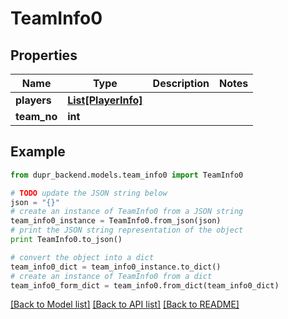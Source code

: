 # TeamInfo0


## Properties
Name | Type | Description | Notes
------------ | ------------- | ------------- | -------------
**players** | [**List[PlayerInfo]**](PlayerInfo.md) |  | 
**team_no** | **int** |  | 

## Example

```python
from dupr_backend.models.team_info0 import TeamInfo0

# TODO update the JSON string below
json = "{}"
# create an instance of TeamInfo0 from a JSON string
team_info0_instance = TeamInfo0.from_json(json)
# print the JSON string representation of the object
print TeamInfo0.to_json()

# convert the object into a dict
team_info0_dict = team_info0_instance.to_dict()
# create an instance of TeamInfo0 from a dict
team_info0_form_dict = team_info0.from_dict(team_info0_dict)
```
[[Back to Model list]](../README.md#documentation-for-models) [[Back to API list]](../README.md#documentation-for-api-endpoints) [[Back to README]](../README.md)


